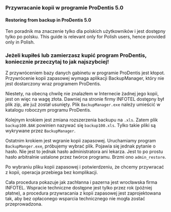 ### Przywracanie kopii w programie ProDentis 5.0
#### Restoring from backup in ProDentis 5.0

Ten poradnik ma znaczenie tylko dla polskich użytkowników i jest dostępny tylko po polsku.
This guide is relevant only for Polish users, hence provided only in Polish.

### Jeżeli kupiłeś lub zamierzasz kupić program ProDentis, koniecznie przeczytaj to jak najszybciej!

Z przywróceniem bazy danych gabinetu w programie ProDentis jest kłopot. Przywrócenie kopii zapasowej wymaga aplikacji BackupManager, który nie jest dostarczony wraz programem ProDentis. 

Niestety, na obecną chwilę nie znalazłem w Internecie żadnej jego kopii, jest on więc na wagę złota. Dawniej na stronie firmy INFOTEL dostępny był plik zip, ale już został usunięty. Plik `BackupManager.exe` należy umieścić w katalogu roboczym programu ProDentis.

Kolejnym krokiem jest zmiana rozszerzenia backupu na `.xls`. Zatem plik `backup100.BAK` powinien nazywać się `backup100.xls`. Tylko takie pliki są wykrywane przez `BackupManager`.

Ostatnim krokiem jest wgranie kopii zapasowej. Uruchamiamy program `BackupManger.exe`, próbujemy wybrać plik. Pojawia się jednak pytanie o hasło. Nie jest to jednak hasło administratora ani lekarza. Jest to po prostu hasło arbitralnie ustalone przez twórce programu. Brzmi ono `admin_restore`. 

Po wybraniu pliku kopii zapasowej i potwierdzeniu, że chcemy przywracać z kopii, operacja przebiega bez komplikacji.

Cała procedura pokazuje jak zachłanna i pazerna jest wrocławska firma INFOTEL. Wspracie techniczne dostępne jest tylko przez rok (później płatne), a procedura przywracania z kopii zapasowej jest zaprojektowana tak, aby bez opłaconego wsparcia technicznego nie mogła zostać przeprowadzona.

